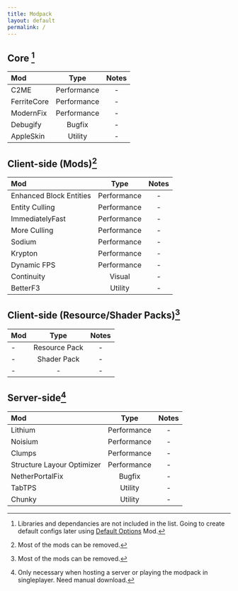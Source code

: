 ```yaml
---
title: Modpack
layout: default
permalink: /
---
```

## Core [^1]

| Mod | Type | Notes |
|:---|:---:|:---:|
| C2ME | Performance | - |
| FerriteCore | Performance | - |
| ModernFix | Performance | - |
| Debugify | Bugfix | - |
| AppleSkin | Utility | - |

## Client-side (Mods)[^2]

| Mod | Type | Notes |
|:---|:---:|:---:|
| Enhanced Block Entities | Performance | - |
| Entity Culling | Performance | - |
| ImmediatelyFast | Performance | - |
| More Culling | Performance | - |
| Sodium | Performance | - |
| Krypton | Performance | - |
| Dynamic FPS | Performance | - |
| Continuity | Visual | - |
| BetterF3 | Utility | - |

## Client-side (Resource/Shader Packs)[^2]

| Mod | Type | Notes |
|:---|:---:|:---:|
| - | Resource Pack | - |
| - | Shader Pack | - |
| - | - | - |

## Server-side[^3]

| Mod | Type | Notes |
|:---|:---:|:---:|
| Lithium | Performance | - |
| Noisium | Performance | - |
| Clumps | Performance | - |
| Structure Layour Optimizer | Performance | - |
| NetherPortalFix | Bugfix | - |
| TabTPS | Utility | - |
| Chunky | Utility | - |

[^1]: Libraries and dependancies are not included in the list. Going to create default configs later using [Default Options](https://modrinth.com/mod/default-options) Mod.
[^2]: Most of the mods can be removed.
[^3]: Only necessary when hosting a server or playing the modpack in singleplayer. Need manual download.

